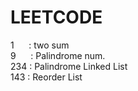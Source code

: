 # LEETCODE 

1 &nbsp; &nbsp; &nbsp;: two sum <br>
9 &nbsp; &nbsp; &nbsp;: Palindrome num.  <br>
234 : Palindrome Linked List <br>
143 : Reorder List <br>
